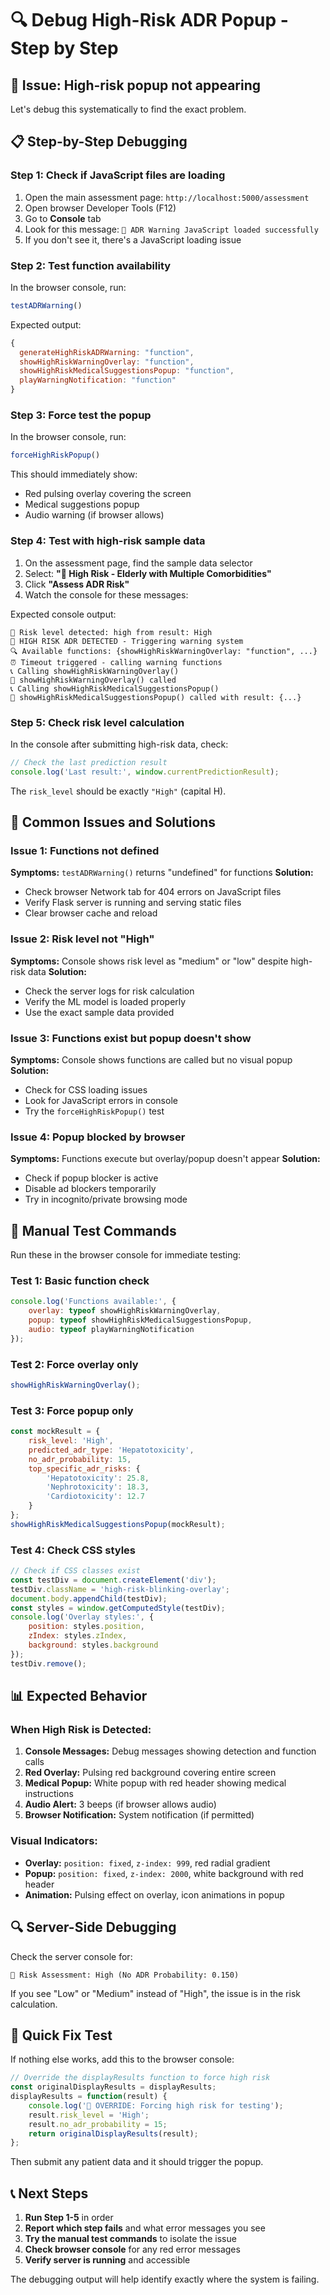 # 🔍 Debug High-Risk ADR Popup - Step by Step

## 🚨 Issue: High-risk popup not appearing

Let's debug this systematically to find the exact problem.

## 📋 Step-by-Step Debugging

### Step 1: Check if JavaScript files are loading
1. Open the main assessment page: `http://localhost:5000/assessment`
2. Open browser Developer Tools (F12)
3. Go to **Console** tab
4. Look for this message: `🚨 ADR Warning JavaScript loaded successfully`
5. If you don't see it, there's a JavaScript loading issue

### Step 2: Test function availability
In the browser console, run:
```javascript
testADRWarning()
```

Expected output:
```javascript
{
  generateHighRiskADRWarning: "function",
  showHighRiskWarningOverlay: "function", 
  showHighRiskMedicalSuggestionsPopup: "function",
  playWarningNotification: "function"
}
```

### Step 3: Force test the popup
In the browser console, run:
```javascript
forceHighRiskPopup()
```

This should immediately show:
- Red pulsing overlay covering the screen
- Medical suggestions popup
- Audio warning (if browser allows)

### Step 4: Test with high-risk sample data
1. On the assessment page, find the sample data selector
2. Select: **"🔴 High Risk - Elderly with Multiple Comorbidities"**
3. Click **"Assess ADR Risk"**
4. Watch the console for these messages:

Expected console output:
```
🎯 Risk level detected: high from result: High
🚨 HIGH RISK ADR DETECTED - Triggering warning system
🔍 Available functions: {showHighRiskWarningOverlay: "function", ...}
⏰ Timeout triggered - calling warning functions
📞 Calling showHighRiskWarningOverlay()
🚨 showHighRiskWarningOverlay() called
📞 Calling showHighRiskMedicalSuggestionsPopup()
🏥 showHighRiskMedicalSuggestionsPopup() called with result: {...}
```

### Step 5: Check risk level calculation
In the console after submitting high-risk data, check:
```javascript
// Check the last prediction result
console.log('Last result:', window.currentPredictionResult);
```

The `risk_level` should be exactly `"High"` (capital H).

## 🔧 Common Issues and Solutions

### Issue 1: Functions not defined
**Symptoms:** `testADRWarning()` returns "undefined" for functions
**Solution:** 
- Check browser Network tab for 404 errors on JavaScript files
- Verify Flask server is running and serving static files
- Clear browser cache and reload

### Issue 2: Risk level not "High"
**Symptoms:** Console shows risk level as "medium" or "low" despite high-risk data
**Solution:**
- Check the server logs for risk calculation
- Verify the ML model is loaded properly
- Use the exact sample data provided

### Issue 3: Functions exist but popup doesn't show
**Symptoms:** Console shows functions are called but no visual popup
**Solution:**
- Check for CSS loading issues
- Look for JavaScript errors in console
- Try the `forceHighRiskPopup()` test

### Issue 4: Popup blocked by browser
**Symptoms:** Functions execute but overlay/popup doesn't appear
**Solution:**
- Check if popup blocker is active
- Disable ad blockers temporarily
- Try in incognito/private browsing mode

## 🧪 Manual Test Commands

Run these in the browser console for immediate testing:

### Test 1: Basic function check
```javascript
console.log('Functions available:', {
    overlay: typeof showHighRiskWarningOverlay,
    popup: typeof showHighRiskMedicalSuggestionsPopup,
    audio: typeof playWarningNotification
});
```

### Test 2: Force overlay only
```javascript
showHighRiskWarningOverlay();
```

### Test 3: Force popup only
```javascript
const mockResult = {
    risk_level: 'High',
    predicted_adr_type: 'Hepatotoxicity',
    no_adr_probability: 15,
    top_specific_adr_risks: {
        'Hepatotoxicity': 25.8,
        'Nephrotoxicity': 18.3,
        'Cardiotoxicity': 12.7
    }
};
showHighRiskMedicalSuggestionsPopup(mockResult);
```

### Test 4: Check CSS styles
```javascript
// Check if CSS classes exist
const testDiv = document.createElement('div');
testDiv.className = 'high-risk-blinking-overlay';
document.body.appendChild(testDiv);
const styles = window.getComputedStyle(testDiv);
console.log('Overlay styles:', {
    position: styles.position,
    zIndex: styles.zIndex,
    background: styles.background
});
testDiv.remove();
```

## 📊 Expected Behavior

### When High Risk is Detected:
1. **Console Messages:** Debug messages showing detection and function calls
2. **Red Overlay:** Pulsing red background covering entire screen
3. **Medical Popup:** White popup with red header showing medical instructions
4. **Audio Alert:** 3 beeps (if browser allows audio)
5. **Browser Notification:** System notification (if permitted)

### Visual Indicators:
- **Overlay:** `position: fixed`, `z-index: 999`, red radial gradient
- **Popup:** `position: fixed`, `z-index: 2000`, white background with red header
- **Animation:** Pulsing effect on overlay, icon animations in popup

## 🔍 Server-Side Debugging

Check the server console for:
```
🎯 Risk Assessment: High (No ADR Probability: 0.150)
```

If you see "Low" or "Medium" instead of "High", the issue is in the risk calculation.

## 🚀 Quick Fix Test

If nothing else works, add this to the browser console:
```javascript
// Override the displayResults function to force high risk
const originalDisplayResults = displayResults;
displayResults = function(result) {
    console.log('🔧 OVERRIDE: Forcing high risk for testing');
    result.risk_level = 'High';
    result.no_adr_probability = 15;
    return originalDisplayResults(result);
};
```

Then submit any patient data and it should trigger the popup.

## 📞 Next Steps

1. **Run Step 1-5** in order
2. **Report which step fails** and what error messages you see
3. **Try the manual test commands** to isolate the issue
4. **Check browser console** for any red error messages
5. **Verify server is running** and accessible

The debugging output will help identify exactly where the system is failing.